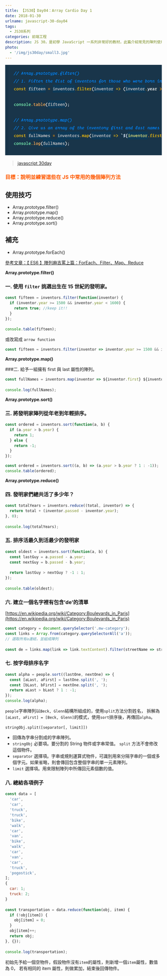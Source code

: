 ```yaml
---
title: 【JS30】Day04：Array Cardio Day 1
date: 2018-01-30
urlname: javascript-30-day04
tags:
  - JS30系列
categories: 前端工程
description: JS 30，是初學 JavaScript 一系列非常好的教材，此篇介紹常見的陣列使用方法，如 filter、map、reduce 等等。
photo:
  - '/img/js30day/small3.jpg'
---
```


![](/img/js30day/small3.jpg)

> [javascript 30day](https://javascript30.com/)

<!-- more -->

### <span style="color:#ff5900">目標：說明並練習這些在 JS 中常用的幾個陣列方法</span>

## 使用技巧

- Array.prototype.filter()
- Array.prototype.map()
- Array.prototype.reduce()
- Array.prototype.sort()

## 補充

- Array.prototype.forEach()

[參考文章：【 ES6 】陣列麻吉罵上篇：ForEach、Filter、Map、Reduce](/2018/02/15/javascript/ES6/array)

**Array.prototype.filter()**

### 一. 使用 `filter` 挑選出生在 15 世紀的發明家。

```js
const fifteen = inventors.filter(function(inventor) {
  if (inventor.year >= 1500 && inventor.year < 1600) {
    return true; //keep it!!
  }
});

console.table(fifteen);
```

或改寫成 `arrow function`

```js
const fifteen = inventors.filter(inventor => inventor.year >= 1500 && inventor.year < 1600);
```

**Array.prototype.map()**

###二. 給予一組擁有 first 與 last 屬性的陣列。

```js
const fullNames = inventors.map(inventor => ${inventor.first} ${inventor.last});

console.log(fullNames);
```

**Array.prototype.sort()**

### 三. 將發明家陣列從年老到年輕排序。

```js
const ordered = inventors.sort(function(a, b) {
  if (a.year > b.year) {
    return 1;
  } else {
    return -1;
  }
});
```

```js
const ordered = inventors.sort((a, b) => (a.year > b.year ? 1 : -1));
console.table(ordered);
```

**Array.prototype.reduce()**

### 四. 發明家們總共活了多少年？

```js
const totalYears = inventors.reduce((total, inventor) => {
  return total + (inventor.passed - inventor.year);
}, 0);

console.log(totalYears);
```

### 五. 排序活最久到活最少的發明家

```js
const oldest = inventors.sort(function(a, b) {
  const lastGuy = a.passed - a.year;
  const nextGuy = b.passed - b.year;

  return lastGuy > nextGuy ? -1 : 1;
});

console.table(oldest);
```

### 六. 建立一個名字裡有包含’de’的清單

[https://en.wikipedia.org/wiki/Category:Boulevards_in_Paris](https://en.wikipedia.org/wiki/Category:Boulevards_in_Paris)

```js
const category = document.querySelector('.mw-category');
const links = Array.from(category.querySelectorAll('a'));
// 選取所有a連結，並組成陣列

const de = links.map(link => link.textContent).filter(streetName => streetName.includes('de'));
```

### 七. 按字母排序名字

```js
const alpha = people.sort((lastOne, nextOne) => {
  const [aLast, aFirst] = lastOne.split(', ');
  const [bLast, bFirst] = nextOne.split(', ');
  return aLast > bLast ? 1 : -1;
});
console.log(alpha);
```

`people`字串陣列以`Beck, Glenn`結構所組成的，使用`split`方法分割姓名，
拆解為`[aLast, aFirst] = [Beck, Glenn]`的模式，使用`sort`排序後，再傳回`alpha`。

`stringObj.split([separator[, limit]])`

- 回傳為字串分割成的字串陣列。
- `stringObj` 必要項。要分割的 String 物件或字串常值。 `split` 方法不會修改這個物件。
- `separator` 選擇項。字串或規則運算式物件，可識別用來分隔字串的一個或多個字元。如果省略，則會傳回包含整個字串的單一元素陣列。
- `limit` 選擇項。用來限制陣列中所傳回元素個數的值。

### 八. 總結各項例子

```js
const data = [
  'car',
  'car',
  'truck',
  'truck',
  'bike',
  'walk',
  'car',
  'van',
  'bike',
  'walk',
  'car',
  'van',
  'car',
  'truck',
  'pogostick',
];
{
  car: 1;
  truck: 2;
}

const transportation = data.reduce(function(obj, item) {
  if (!obj[item]) {
    obj[item] = 0;
  }
  obj[item]++;
  return obj;
}, {});

console.log(transportation);
```

初始先予給一個空物件，假設物件沒有`item`的屬性，則新增一個`item`屬性，數值為 0，
若有相同的 item 屬性，則做累加，結束後回傳物件。
